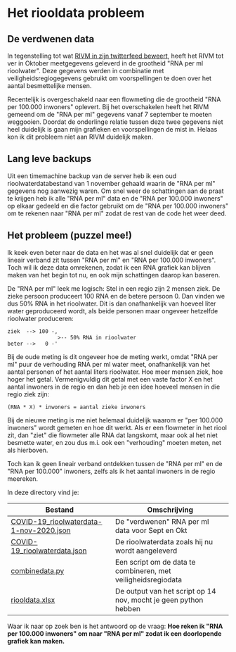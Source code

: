 # Het riooldata probleem

## De verdwenen data
In tegenstelling tot wat [RIVM in zijn twitterfeed beweert](https://twitter.com/rivm/status/1324659016480497664), heeft het RIVM tot ver in Oktober meetgegevens geleverd in de grootheid "RNA per ml rioolwater". Deze gegevens werden in combinatie met veiligheidsregiogegevens gebruikt om voorspellingen te doen over het aantal besmettelijke mensen.

Recentelijk is overgeschakeld naar een flowmeting die de grootheid "RNA per 100.000 inwoners" oplevert. Bij het overschakelen heeft het RIVM gemeend om de "RNA per ml" gegevens vanaf 7 september te moeten weggooien. Doordat de onderlinge relatie tussen deze twee gegevens niet heel duidelijk is gaan mijn grafieken en voorspellingen de mist in. Helaas kon ik dit probleem niet aan RIVM duidelijk maken.

## Lang leve backups
Uit een timemachine backup van de server heb ik een oud rioolwaterdatabestand van 1 november gehaald waarin de "RNA per ml" gegevens nog aanwezig waren. Om snel weer de schattingen aan de praat te krijgen heb ik alle "RNA per ml" data en de "RNA per 100.000 inwoners" op elkaar gedeeld en die factor gebruikt om de "RNA per 100.000 inwoners" om te rekenen naar "RNA per ml" zodat de rest van de code het weer deed.

## Het probleem (puzzel mee!)
Ik keek even beter naar de data en het was al snel duidelijk dat er geen lineair verband zit tussen "RNA per ml" en "RNA per 100.000 inwoners". Toch wil ik deze data omrekenen, zodat ik een RNA grafiek kan blijven maken van het begin tot nu, en ook mijn schattingen daarop kan baseren.

De "RNA per ml" leek me logisch: Stel in een regio zijn 2 mensen ziek. De zieke persoon produceert 100 RNA en de betere persoon 0. Dan vinden we dus 50% RNA in het rioolwater. Dit is dan onafhankelijk van hoeveel liter water geproduceerd wordt, als beide personen maar ongeveer hetzelfde rioolwater produceren:

```
ziek  --> 100 -,
                >-- 50% RNA in rioolwater
beter -->   0 -'
``` 

Bij de oude meting is dit ongeveer hoe de meting werkt, omdat "RNA per ml" puur de verhouding RNA per ml water meet, onafhankelijk van het aantal personen of het aantal liters rioolwater. Hoe meer mensen ziek, hoe hoger het getal. Vermenigvuldig dit getal met een vaste factor X en het aantal inwoners in de regio en dan heb je een idee hoeveel mensen in die regio ziek zijn:

```
(RNA * X) * inwoners = aantal zieke inwoners
```

Bij de nieuwe meting is me niet helemaal duidelijk waarom er "per 100.000 inwoners" wordt gemeten en hoe dit werkt. Als er een flowmeter in het riool zit, dan "ziet" die flowmeter alle RNA dat langskomt, maar ook al het niet besmette water, en zou dus m.i. ook een "verhouding" moeten meten, net als hierboven.

Toch kan ik geen lineair verband ontdekken tussen de "RNA per ml" en de "RNA per 100.000" inwoners, zelfs als ik het aantal inwoners in de regio meereken.

In deze directory vind je:

| Bestand | Omschrijving |
|-|-|
| [COVID-19_rioolwaterdata-1-nov-2020.json](COVID-19_rioolwaterdata-1-nov-2020.json) | De "verdwenen" RNA per ml data voor Sept en Okt                 |
| [COVID-19_rioolwaterdata.json](COVID-19_rioolwaterdata.json)                       | De rioolwaterdata zoals hij nu wordt aangeleverd                |
| [combinedata.py](combinedata.py)                                                   | Een script om de data te combineren, met veiligheidsregiodata   |
| [riooldata.xlsx](riooldata.xlsx)                                                   | De output van het script op 14 nov, mocht je geen python hebben |

Waar ik naar op zoek ben is het antwoord op de vraag:
 **Hoe reken ik "RNA per 100.000 inwoners" om naar "RNA per ml" zodat ik een doorlopende grafiek kan maken.**
